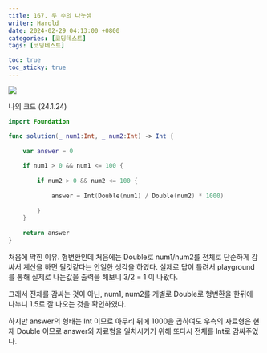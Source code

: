 ```yaml
---
title: 167. 두 수의 나눗셈
writer: Harold
date: 2024-02-29 04:13:00 +0800
categories: [코딩테스트]
tags: [코딩테스트]

toc: true
toc_sticky: true
---
```

![](https://velog.velcdn.com/images/haroldfromk/post/6d492758-f63f-46b4-90ed-0d9f916e967f/image.png)

나의 코드 (24.1.24)
```swift
import Foundation

func solution(_ num1:Int, _ num2:Int) -> Int {
    
    var answer = 0
    
    if num1 > 0 && num1 <= 100 {
        
        if num2 > 0 && num2 <= 100 {
            
            answer = Int(Double(num1) / Double(num2) * 1000)
             
        }
    }
    
    return answer
}
```

처음에 막힌 이유.
형변환인데 처음에는 Double로 num1/num2를 전체로 단순하게 감싸서 계산을 하면 될것같다는 안일한 생각을 하였다. 실제로 답이 틀려서 playground를 통해 실제로 나눈값을 출력을 해보니 3/2 = 1 이 나왔다.

그래서 전체를 감싸는 것이 아닌, num1, num2를 개별로 Double로 형변환을 한뒤에 나누니 1.5로 잘 나오는 것을 확인하였다. 

하지만 answer의 형태는 Int 이므로 아무리 뒤에 1000을 곱하여도 우측의 자료형은 현재 Double 이므로 answer와 자료형을 일치시키기 위해 또다시 전체를 Int로 감싸주었다.